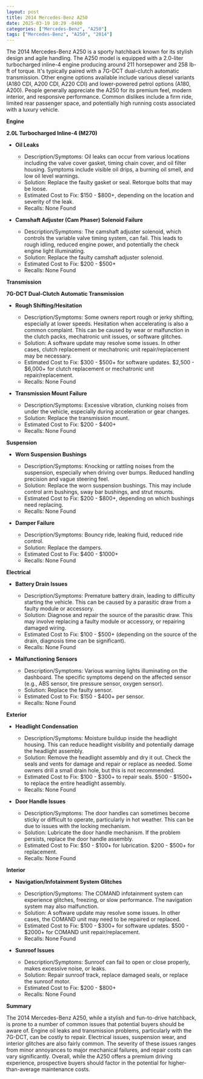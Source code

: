 ```yaml
---
layout: post
title: 2014 Mercedes-Benz A250
date: 2025-03-19 10:29 -0400
categories: ["Mercedes-Benz", "A250"]
tags: ["Mercedes-Benz", "A250", "2014"]
---
```

The 2014 Mercedes-Benz A250 is a sporty hatchback known for its stylish design and agile handling. The A250 model is equipped with a 2.0-liter turbocharged inline-4 engine producing around 211 horsepower and 258 lb-ft of torque. It's typically paired with a 7G-DCT dual-clutch automatic transmission. Other engine options available include various diesel variants (A180 CDI, A200 CDI, A220 CDI) and lower-powered petrol options (A180, A200). People generally appreciate the A250 for its premium feel, modern interior, and responsive performance. Common dislikes include a firm ride, limited rear passenger space, and potentially high running costs associated with a luxury vehicle.

**Engine**

**2.0L Turbocharged Inline-4 (M270)**

*   **Oil Leaks**
    *   Description/Symptoms: Oil leaks can occur from various locations including the valve cover gasket, timing chain cover, and oil filter housing. Symptoms include visible oil drips, a burning oil smell, and low oil level warnings.
    *   Solution: Replace the faulty gasket or seal. Retorque bolts that may be loose.
    *   Estimated Cost to Fix: $150 - $800+, depending on the location and severity of the leak.
    *   Recalls: None Found

*   **Camshaft Adjuster (Cam Phaser) Solenoid Failure**
    *   Description/Symptoms: The camshaft adjuster solenoid, which controls the variable valve timing system, can fail. This leads to rough idling, reduced engine power, and potentially the check engine light illuminating.
    *   Solution: Replace the faulty camshaft adjuster solenoid.
    *   Estimated Cost to Fix: $200 - $500+
    *   Recalls: None Found

**Transmission**

**7G-DCT Dual-Clutch Automatic Transmission**

*   **Rough Shifting/Hesitation**
    *   Description/Symptoms: Some owners report rough or jerky shifting, especially at lower speeds. Hesitation when accelerating is also a common complaint. This can be caused by wear or malfunction in the clutch packs, mechatronic unit issues, or software glitches.
    *   Solution: A software update may resolve some issues. In other cases, clutch replacement or mechatronic unit repair/replacement may be necessary.
    *   Estimated Cost to Fix: $300 - $500+ for software updates. $2,500 - $6,000+ for clutch replacement or mechatronic unit repair/replacement.
    *   Recalls: None Found

*   **Transmission Mount Failure**
    *   Description/Symptoms: Excessive vibration, clunking noises from under the vehicle, especially during acceleration or gear changes.
    *   Solution: Replace the transmission mount.
    *   Estimated Cost to Fix: $200 - $400+
    *   Recalls: None Found

**Suspension**

*   **Worn Suspension Bushings**
    *   Description/Symptoms: Knocking or rattling noises from the suspension, especially when driving over bumps. Reduced handling precision and vague steering feel.
    *   Solution: Replace the worn suspension bushings. This may include control arm bushings, sway bar bushings, and strut mounts.
    *   Estimated Cost to Fix: $200 - $800+, depending on which bushings need replacing.
    *   Recalls: None Found

*   **Damper Failure**
    * Description/Symptoms: Bouncy ride, leaking fluid, reduced ride control.
    * Solution: Replace the dampers.
    * Estimated Cost to Fix: $400 - $1000+
    * Recalls: None Found

**Electrical**

*   **Battery Drain Issues**
    *   Description/Symptoms: Premature battery drain, leading to difficulty starting the vehicle. This can be caused by a parasitic draw from a faulty module or accessory.
    *   Solution: Diagnose and repair the source of the parasitic draw. This may involve replacing a faulty module or accessory, or repairing damaged wiring.
    *   Estimated Cost to Fix: $100 - $500+ (depending on the source of the drain, diagnosis time can be significant).
    *   Recalls: None Found

*   **Malfunctioning Sensors**
    *   Description/Symptoms: Various warning lights illuminating on the dashboard. The specific symptoms depend on the affected sensor (e.g., ABS sensor, tire pressure sensor, oxygen sensor).
    *   Solution: Replace the faulty sensor.
    *   Estimated Cost to Fix: $150 - $400+ per sensor.
    *   Recalls: None Found

**Exterior**

*   **Headlight Condensation**
    *   Description/Symptoms: Moisture buildup inside the headlight housing. This can reduce headlight visibility and potentially damage the headlight assembly.
    *   Solution: Remove the headlight assembly and dry it out. Check the seals and vents for damage and repair or replace as needed. Some owners drill a small drain hole, but this is not recommended.
    *   Estimated Cost to Fix: $100 - $300+ to repair seals. $500 - $1500+ to replace the entire headlight assembly.
    *   Recalls: None Found

*   **Door Handle Issues**
    *   Description/Symptoms: The door handles can sometimes become sticky or difficult to operate, particularly in hot weather. This can be due to issues with the locking mechanism.
    *   Solution: Lubricate the door handle mechanism. If the problem persists, replace the door handle assembly.
    *   Estimated Cost to Fix: $50 - $100+ for lubrication. $200 - $500+ for replacement.
    *   Recalls: None Found

**Interior**

*   **Navigation/Infotainment System Glitches**
    *   Description/Symptoms: The COMAND infotainment system can experience glitches, freezing, or slow performance. The navigation system may also malfunction.
    *   Solution: A software update may resolve some issues. In other cases, the COMAND unit may need to be repaired or replaced.
    *   Estimated Cost to Fix: $100 - $300+ for software updates. $500 - $2000+ for COMAND unit repair/replacement.
    *   Recalls: None Found

*   **Sunroof Issues**
    *   Description/Symptoms: Sunroof can fail to open or close properly, makes excessive noise, or leaks.
    *   Solution: Repair sunroof track, replace damaged seals, or replace the sunroof motor.
    *   Estimated Cost to Fix: $200 - $800+
    *   Recalls: None Found

**Summary**

The 2014 Mercedes-Benz A250, while a stylish and fun-to-drive hatchback, is prone to a number of common issues that potential buyers should be aware of. Engine oil leaks and transmission problems, particularly with the 7G-DCT, can be costly to repair. Electrical issues, suspension wear, and interior glitches are also fairly common. The severity of these issues ranges from minor annoyances to major mechanical failures, and repair costs can vary significantly. Overall, while the A250 offers a premium driving experience, prospective buyers should factor in the potential for higher-than-average maintenance costs.

